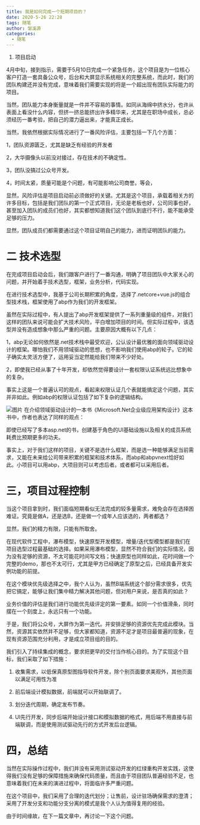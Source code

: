 ```yaml
---
title: 我是如何完成一个短期项目的？
date: 2020-5-26 22:28
tags: 随笔
author: 邹溪源
categories:
  - 随笔
---
```

1. 项目启动

4月中旬，接到指示，需要于5月10日完成一个紧急任务，这个项目是为一位核心客户打造一套具备公众号，后台和大屏显示系统相关的完整系统，而此时，我们的团队构建还并没有完成，意味着我们需要实现的将是一个超出现有团队实际能力的项目。

当然，团队能力本身衡量就是一件并不容易的事情。如同从海绵中挤水分，也许从表面上看没什么内容，但挤一挤总能挤出许多精华来，尤其是在职场中成长，总必须经历一番考验，把自己的潜力逼出来，才能真正成长。

当然，我依然根据实际情况进行了一番风险评估，主要包括一下几个方面：

1，团队资源匮乏，尤其是缺乏有经验的开发者

2，大华摄像头以前没对接过，存在技术的不确定性。

3，团队没搞过公众号开发。

4，时间太紧，质量可能是个问题，有可能影响公司商誉。等会，

显然，风险评估是项目启动前必须做好的关键。尤其是这个项目，承载着相关方的许多目标，包括是我们团队的第一个正式项目，无论是老板也好，公司同事也好，甚至加入团队的成员们也好，其实都想知道我们这个团队到底行不行，能不能承受足够的压力。

显然，团队成员们都需要通过这个项目证明自己的能力，进而证明团队的能力。

# 二 技术选型
在完成项目启动会后，我们跟客户进行了一番沟通，明确了项目团队中大家关心的问题，并开始着手技术选型，框架，业务分析，代码实现。

在进行技术选型中，我基于公司长期积累的角度，选择了.netcore+vue.js的组合型技术栈，框架使用了abp作为我们的开发框架。

虽然在实际过程中，有人提出了abp开发框架提供了一系列重量级的组件，对我们这样的团队来说可能会扩大技术风险，平白增加项目的时间。但实际过程中，该选型并没有造成想象中那么严重的问题。主要原因大概有以下几点：

1，abp无论如何依然是.net技术栈中最受欢迎，公认设计最优雅的面向领域驱动设计的框架。哪怕我们不用领域驱动的思想，也不影响我们使用abp的轮子。它的轮子确实太灵活方便了，运用妥当定然能给我们带来不少好处。

2，即使我已经从事了十年开发，却依然觉得要设计一套权限认证系统远比想象中的复杂。

事实上这是一个普遍认可的观点，看起来权限认证几个表就能搞定这个问题，其实并非如此。例如abp的权限认证包括了如下复杂的逻辑结构。

![图片](https://images.smcdn.cn/AJeFAPstbzMWiy3R/IMG_1783.JPG!thumbnail)
在介绍领域驱动设计的一本书《Microsoft.Net企业级应用架构设计》这本书中，作者也表达了同样的观点：

即使已经写了多本asp.net的书，创建基于角色的UI基础设施以及相关的成员系统耗费比预期更多的功夫。

事实上，对于我们这样的项目，关键不是选什么框架，而是选一种能够满足当前需求，又能在未来给公司带来积累的框架和技术体系，而abp和abpvnext恰好如此。小项目可以用abp，大项目则可以考虑后者。或者都可以采用后者。

# 三，项目过程控制
当这个项目拿到时，我们面临短期看似无法完成的较多量需求，难免会存在选择困难证。究竟是做A，还是选B，还是做一个成年人应该选的，两者都选？

显然，我们的精力有限，只能有所取舍。

在现代软件工程中，瀑布模型，快速原型开发模型，增量/迭代型模型都是我们在项目选型过程最基础的选择。如果采用瀑布模型，显然不符合我们的实际情况，因为没有足够的资源，不太可能花时间写文档；快速原型也同样如此，花时间做一个完整的demo，那也不太可行，尤其是甲方已经确定了原型之后，已经具备开发实例功能的前提。

在这个模块优先级选择之中，我个人认为，虽然B端系统这个部分需求很多，优先把它搞定，能够让我们集中精力解决其他问题，但对用户来说，是否真的如此？

业务价值的评估是我们进行功能优先级评定的第一要素。如同一个价值滑条，同时摆在一个刻度上，永远只有一个功能。

于是，我们将公众号，大屏作为第一迭代。并安排足够的资源优先完成此模块。当然，资源其实依然并不足够，但大家都知道，资源不足才是项目最普遍的现象，在现有资源范围充分利用，才是成立项目组的目的。

我们引入了持续集成的概念，要求把更早的交付当作核心目的。为了实现这个目标，我们采取了如下措施：

1. 收集需求，以低保真原型图指导软件开发，除个别页面要求美观外，其他页面以满足可用性为准

2. 前后端设计模拟数据，前端就可以开始联调了。

3. 划分迭代周期，确定发布节奏。

4. UI先行开发，同步后端开始设计接口和模拟数据的格式，用后端不用直接与前端联调，而是使用测试驱动先行的方式开发后台逻辑。 

# 四，总结
当然在实际操作过程中，我们并没有采用测试驱动开发的红绿重构开发实践，这使得我们没有足够的保障措施来确保代码质量，而且由于项目团队普遍经验不足，也意味着我们在未来的演进过程中，将面临许多严重问题。

在这个项目中，我们采用了合理的迭代划分；让售前，设计驻场确保需求的澄清；采用了开发分支和功能分支分离的模式是我个人认为值得复用的经验。

由于时间缘故，在下一篇文章中，再讨论一下这个问题。

# 

